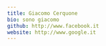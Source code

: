 ```yaml
---
title: Giacomo Cerquone
bio: sono giacomo
github: http://www.facebook.it
website: http://www.google.it
---
```

